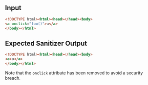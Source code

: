## Input

```html
<!DOCTYPE html><html><head></head><body>
<a onclick="foo()">u</a>
</body></html>
```

## Expected Sanitizer Output

```html
<!DOCTYPE html><html><head></head><body>
<a>u</a>
</body></html>
```

Note that the `onclick` attribute has been removed to avoid a security breach.
